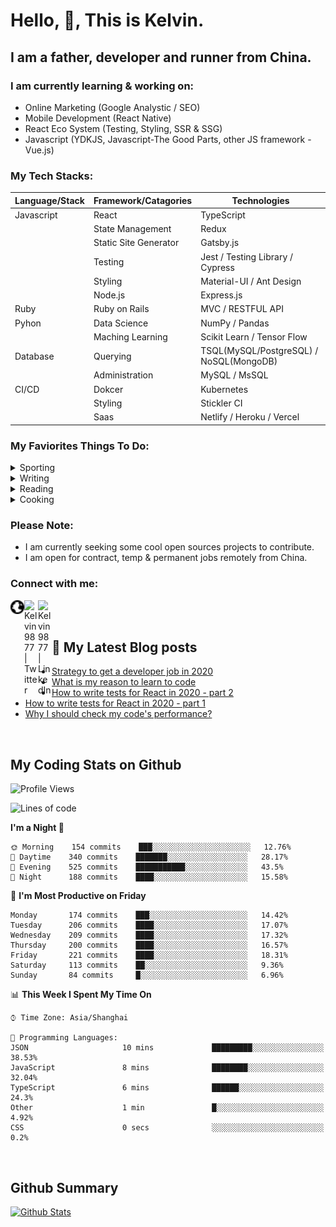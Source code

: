 # Hello, 👋, This is Kelvin.

## I am a father, developer and runner from China.

### I am currently learning & working on: 
  - Online Marketing (Google Analystic / SEO)
  - Mobile Development (React Native)
  - React Eco System (Testing, Styling, SSR & SSG)
  - Javascript (YDKJS, Javascript-The Good Parts, other JS framework - Vue.js)
  
### My Tech Stacks:

| Language/Stack |  Framework/Catagories |  Technologies |
|----------------|-----------------------|---------------|
| Javascript | React | TypeScript | 
|            | State Management | Redux | 
|            | Static Site Generator | Gatsby.js | 
|            | Testing | Jest / Testing Library / Cypress |
|            | Styling | Material-UI / Ant Design |
|            | Node.js | Express.js |
| Ruby       | Ruby on Rails | MVC / RESTFUL API |
| Pyhon      | Data Science | NumPy / Pandas |
|            | Maching Learning | Scikit Learn / Tensor Flow|
| Database   | Querying | TSQL(MySQL/PostgreSQL) / NoSQL(MongoDB) | 
|            | Administration | MySQL / MsSQL |
| CI/CD      | Dokcer         | Kubernetes  |
|            | Styling        | Stickler CI |
|            | Saas           | Netlify / Heroku / Vercel |

    
### My Faviorites Things To Do:

<details>
  <summary>Sporting</summary>  
  
  - #### Running
    * Marathon
    * Jogging
    * Trail Running
  - #### Exercising
    * HIIT
    * Weight Lifting  
  - #### Swimming
</details>

<details>
  <summary>Writing</summary> 
  
  * Learn To Code
  * Job Searching
  * Technical Issues
</details>

<details>
  <summary>Reading</summary>  
  
  * Coding Relate
  * History (Ancient Greece / China / US)
  * Biograhy (Politician / Scientist / Businessman)
  * Nutrition (Cooking / Healthy Die / Exercising)
</details> 

<details>
  <summary>Cooking</summary> 
  
  * Cantonese Style
  * SiChun Style
  * Western Style  
</details> 

### Please Note: 
* I am currently seeking some cool open sources projects to contribute.
* I am open for contract, temp & permanent jobs remotely from China. 


### Connect with me:

[<img align="left" alt="kelvinliang.cn" width="22px" src="https://raw.githubusercontent.com/iconic/open-iconic/master/svg/globe.svg" />][website]
[<img align="left" alt="Kelvin9877 | Twitter" width="22px" src="https://cdn.jsdelivr.net/npm/simple-icons@v3/icons/twitter.svg" />][twitter]
[<img align="left" alt="Kelvin9877 | LinkedIn" width="22px" src="https://cdn.jsdelivr.net/npm/simple-icons@v3/icons/linkedin.svg" />][linkedin]

<br />
<br />

## 📕 My Latest Blog posts

<!-- BLOG-POST-LIST:START -->
- [Strategy to get a developer job in 2020](https://dev.to/kelvin9877/what-is-my-strategy-to-get-a-job-in-frontend-39gg)
- [What is my reason to learn to code](https://dev.to/kelvin9877/what-is-my-reason-to-learn-to-code-6k2)
- [How to write tests for React in 2020 - part 2](https://dev.to/kelvin9877/how-to-write-tests-for-react-in-2020-part-2-26h)
- [How to write tests for React in 2020 - part 1](https://dev.to/kelvin9877/how-to-write-tests-for-react-in-2020-4oai)
- [Why I should check my code's performance?](https://dev.to/kelvin9877/why-i-should-check-the-performance-of-my-code-19cl)
<!-- BLOG-POST-LIST:END -->

<br />

## My Coding Stats on Github

<!--START_SECTION:waka-->
![Profile Views](http://img.shields.io/badge/Profile%20Views-12-blue)

![Lines of code](https://img.shields.io/badge/From%20Hello%20World%20I%27ve%20Written-2.2%20million%20lines%20of%20code-blue)

**I'm a Night 🦉** 

```text
🌞 Morning    154 commits    ███░░░░░░░░░░░░░░░░░░░░░░   12.76% 
🌆 Daytime    340 commits    ███████░░░░░░░░░░░░░░░░░░   28.17% 
🌃 Evening    525 commits    ███████████░░░░░░░░░░░░░░   43.5% 
🌙 Night      188 commits    ████░░░░░░░░░░░░░░░░░░░░░   15.58%

```
📅 **I'm Most Productive on Friday** 

```text
Monday       174 commits    ███░░░░░░░░░░░░░░░░░░░░░░   14.42% 
Tuesday      206 commits    ████░░░░░░░░░░░░░░░░░░░░░   17.07% 
Wednesday    209 commits    ████░░░░░░░░░░░░░░░░░░░░░   17.32% 
Thursday     200 commits    ████░░░░░░░░░░░░░░░░░░░░░   16.57% 
Friday       221 commits    ████░░░░░░░░░░░░░░░░░░░░░   18.31% 
Saturday     113 commits    ██░░░░░░░░░░░░░░░░░░░░░░░   9.36% 
Sunday       84 commits     █░░░░░░░░░░░░░░░░░░░░░░░░   6.96%

```


📊 **This Week I Spent My Time On** 

```text
⌚︎ Time Zone: Asia/Shanghai

💬 Programming Languages: 
JSON                     10 mins             █████████░░░░░░░░░░░░░░░░   38.53% 
JavaScript               8 mins              ████████░░░░░░░░░░░░░░░░░   32.04% 
TypeScript               6 mins              ██████░░░░░░░░░░░░░░░░░░░   24.3% 
Other                    1 min               █░░░░░░░░░░░░░░░░░░░░░░░░   4.92% 
CSS                      0 secs              ░░░░░░░░░░░░░░░░░░░░░░░░░   0.2%

```


<!--END_SECTION:waka-->

<br />

## Github Summary

[![Github Stats](https://get-github-stats.vercel.app/api?username=kelvin8773&show_icons=true)](https://github.com/kelvin8773)

[website]: https://kelvinliang.cn
[twitter]: https://twitter.com/kelvin9877
[linkedin]: https://linkedin.com/in/kelvin9877
